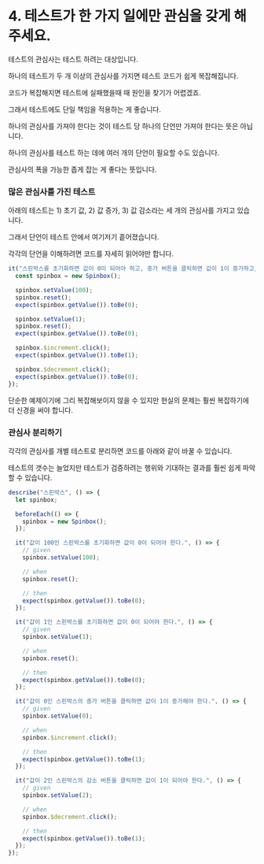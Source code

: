 # 4. 테스트가 한 가지 일에만 관심을 갖게 해주세요.

테스트의 관심사는 테스트 하려는 대상입니다.

하나의 테스트가 두 개 이상의 관심사를 가지면 테스트 코드가 쉽게 복잡해집니다.

코드가 복잡해지면 테스트에 실패했을때 때 원인을 찾기가 어렵겠죠.

그래서 테스트에도 단일 책임을 적용하는 게 좋습니다.



하나의 관심사를 가져야 한다는 것이 테스트 당 하나의 단언만 가져야 한다는 뜻은 아닙니다.

하나의 관심사를 테스트 하는 데에 여러 개의 단언이 필요할 수도 있습니다.

관심사의 폭을 가능한 좁게 잡는 게 좋다는 뜻입니다.



### 많은 관심사를 가진 테스트

아래의 테스트는 1) 초기 값, 2) 값 증가, 3) 값 감소라는 세 개의 관심사를 가지고 있습니다.

그래서 단언이 테스트 안에서 여기저기 흩어졌습니다.

각각의 단언을 이해하려면 코드를 자세히 읽어야만 합니다.

```typescript
it("스핀박스를 초기화하면 값이 0이 되어야 하고, 증가 버튼을 클릭하면 값이 1이 증가하고, 감소 버튼을 클릭하면 값이 1이 감소해야 한다.", () => {
  const spinbox = new Spinbox();

  spinbox.setValue(100);
  spinbox.reset();
  expect(spinbox.getValue()).toBe(0);

  spinbox.setValue(1);
  spinbox.reset();
  expect(spinbox.getValue()).toBe(0);

  spinbox.$increment.click();
  expect(spinbox.getValue()).toBe(1);

  spinbox.$decrement.click();
  expect(spinbox.getValue()).toBe(0);
});
```

단순한 예제이기에 그리 복잡해보이지 않을 수 있지만 현실의 문제는 훨씬 복잡하기에 더 신경을 써야 합니다.

### 관심사 분리하기

각각의 관심사를 개별 테스트로 분리하면 코드를 아래와 같이 바꿀 수 있습니다.

테스트의 갯수는 늘었지만 테스트가 검증하려는 행위와 기대하는 결과를 훨씬 쉽게 파악할 수 있습니다.

```typescript
describe("스핀박스", () => {
  let spinbox;

  beforeEach(() => {
    spinbox = new Spinbox();
  });

  it("값이 100인 스핀박스를 초기화하면 값이 0이 되어야 한다.", () => {
    // given
    spinbox.setValue(100);

    // when
    spinbox.reset();

    // then
    expect(spinbox.getValue()).toBe(0);
  });

  it("값이 1인 스핀박스를 초기화하면 값이 0이 되어야 한다.", () => {
    // given
    spinbox.setValue(1);

    // when
    spinbox.reset();

    // then
    expect(spinbox.getValue()).toBe(0);
  });

  it("값이 0인 스핀박스의 증가 버튼을 클릭하면 값이 1이 증가해야 한다.", () => {
    // given
    spinbox.setValue(0);

    // when
    spinbox.$increment.click();

    // then
    expect(spinbox.getValue()).toBe(1);
  });

  it("값이 2인 스핀박스의 감소 버튼을 클릭하면 값이 1이 되어야 한다.", () => {
    // given
    spinbox.setValue(2);

    // when
    spinbox.$decrement.click();

    // then
    expect(spinbox.getValue()).toBe(1);
  });
});
```